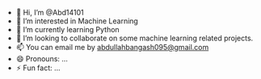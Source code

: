- 👋 Hi, I’m @Abd14101
- 👀 I’m interested in Machine Learning
- 🌱 I’m currently learning Python
- 💞️ I’m looking to collaborate on some machine learning related projects.
- 📫 You can email me by abdullahbangash095@gmail.com
- 😄 Pronouns: ...
- ⚡ Fun fact: ...

<!---
Abd14101/Abd14101 is a ✨ special ✨ repository because its `README.md` (this file) appears on your GitHub profile.
You can click the Preview link to take a look at your changes.
--->
